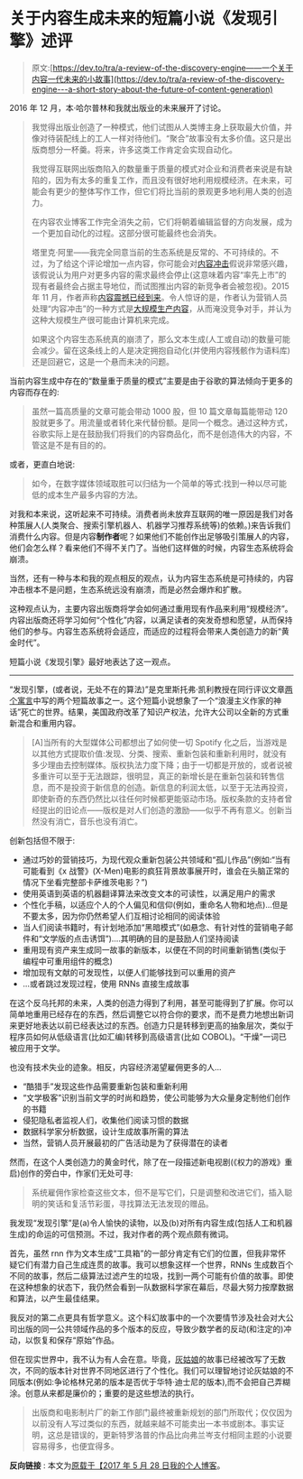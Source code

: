 # 关于内容生成未来的短篇小说《发现引擎》述评

> 原文:[https://dev.to/tra/a-review-of-the-discovery-engine——一个关于内容一代未来的小故事](https://dev.to/tra/a-review-of-the-discovery-engine---a-short-story-about-the-future-of-content-generation)

2016 年 12 月，本·哈尔普林和我就出版业的未来展开了讨论。

> 我觉得出版业创造了一种模式，他们试图从人类博主身上获取最大价值，并像对待装配线上的工人一样对待他们。“聚合”故事没有太多价值。这只是出版商想分一杯羹。将来，许多这类工作肯定会实现自动化。
> 
> 我觉得互联网出版商陷入的数量重于质量的模式对企业和消费者来说是有缺陷的，因为有太多的重复工作，而且没有很好地利用规模经济。在未来，可能会有更少的整体写作工作，但它们将比当前的景观更多地利用人类的创造力。
> 
> 在内容农业博客工作完全消失之前，它们将朝着编辑监督的方向发展，成为一个更加自动化的过程。这部分很可能最终也会消失。
> 
> 塔里克·阿里——我完全同意当前的生态系统是反常的、不可持续的。不过，为了给这个评论增加一点内容，你可能会对[内容冲击](https://www.businessesgrow.com/2014/01/06/content-shock/)假说非常感兴趣，该假说认为用户对更多内容的需求最终会停止(这意味着内容“率先上市”的现有者最终会占据主导地位，而试图推出内容的新竞争者会被忽视)。2015 年 11 月，作者声称[内容震撼已经到来](https://www.businessesgrow.com/2015/11/11/content-shock-is-here/)。令人惊讶的是，作者认为营销人员处理“内容冲击”的一种方式是[大规模生产内容](https://www.businessesgrow.com/2016/09/19/crappy-content/)，从而淹没竞争对手，并认为这种大规模生产很可能由计算机来完成。
> 
> 如果这个内容生态系统真的崩溃了，那么文本生成(人工或自动)的数量可能会减少。留在这条线上的人是决定拥抱自动化(并使用内容残骸作为语料库)还是回避它，这是一个悬而未决的问题。

当前内容生成中存在的“数量重于质量的模式”主要是由于谷歌的算法倾向于更多的内容而存在的:

> 虽然一篇高质量的文章可能会带动 1000 股，但 10 篇文章每篇能带动 120 股就更多了。用流量或者转化来代替份额。是同一个概念。通过这种方式，谷歌实际上是在鼓励我们将我们的内容商品化，而不是创造伟大的内容，不管这是不是有目的的。

或者，更直白地说:

> 如今，在数字媒体领域取胜可以归结为一个简单的等式:找到一种以尽可能低的成本生产最多内容的方法。

对我和本来说，这听起来不可持续。消费者尚未放弃互联网的唯一原因是我们对各种策展人(人类聚合、搜索引擎机器人、机器学习推荐系统等)的依赖。)来告诉我们消费什么内容。但是内容**制作者**呢？如果他们不能创作出足够吸引策展人的内容，他们会怎么样？看来他们不得不关门了。当他们这样做的时候，内容生态系统将会崩溃。

当然，还有一种与本和我的观点相反的观点，认为内容生态系统是可持续的，内容冲击根本不是问题，生态系统远没有崩溃，而是必然会爆炸和扩散。

这种观点认为，主要内容出版商将学会如何通过重用现有作品来利用“规模经济”。内容出版商还将学习如何“个性化”内容，以满足读者的突发奇想和愿望，从而保持他们的参与。内容生态系统将会适应，而适应的过程将会带来人类创造力的新“黄金时代”。

短篇小说《发现引擎》最好地表达了这一观点。

* * *

“发现引擎，(或者说，无处不在的算法)”是克里斯托弗·凯利教授在同行评议文章[两个寓言](http://www.uclalawreview.org/two-fables/)中写的两个短篇故事之一。这个短篇小说想象了一个“浪漫主义作家的神话”死亡的世界。结果，美国政府改革了知识产权法，允许大公司以全新的方式重新混合和重用内容。

> [A]当所有的大型媒体公司都想出了如何使一切 Spotify 化之后，当游戏是以其他方式提取价值:发现、分类、搜索、重新包装和重新利用时，就没有多少理由去控制媒体。版权执法力度下降；由于一切都是开放的，或者说被多重许可以至于无法跟踪，很明显，真正的新增长是在重新包装和转售信息，而不是投资于新信息的创造。新信息的利润太低，以至于无法再投资，即使新奇的东西仍然比以往任何时候都更能驱动市场。版权条款的支持者曾经提出的旧论点——版权是对人们创造的激励——似乎不再有意义。创新当然没有消亡，音乐也没有消亡。

创新包括但不限于:

*   通过巧妙的营销技巧，为现代观众重新包装公共领域和“孤儿作品”(例如:“当有可能看到《x 战警》(X-Men)电影的疯狂背景故事展开时，谁会在头脑正常的情况下坐看完整部卡萨维茨电影？”)
*   使用英语到英语的机器翻译算法来改变文本的可读性，以满足用户的需求
*   个性化手稿，以适应个人的个人偏见和信仰(例如，重命名人物和地点)...但是不要太多，因为你仍然希望人们互相讨论相同的阅读体验
*   当人们阅读书籍时，有计划地添加“黑暗模式”(如悬念、有针对性的营销电子邮件和“文学版的点击诱饵”)....其明确的目的是鼓励人们坚持阅读
*   重用现有资产来生成同一故事的新版本，以便在不同的时间重新销售(类似于编程中可重用组件的概念)
*   增加现有文献的可发现性，以便人们能够找到可以重用的资产
*   ...或者跳过发现过程，使用 RNNs 直接生成故事

在这个反乌托邦的未来，人类的创造力得到了利用，甚至可能得到了扩展。你可以简单地重用已经存在的东西，然后调整它以符合你的要求，而不是费力地想出新词来更好地表达以前已经表达过的东西。创造力只是转移到更高的抽象层次，类似于程序员如何从低级语言(比如汇编)转移到高级语言(比如 COBOL)。“干燥”一词已被应用于文学。

也没有技术失业的迹象。相反，内容经济渴望雇佣更多的人...

*   “酷猎手”发现这些作品需要重新包装和重新利用
*   “文学极客”识别当前文学的时尚和趋势，使公司能够为大众量身定制他们创作的书籍
*   侵犯隐私者监视人们，收集他们阅读习惯的数据
*   数据科学家分析数据，设计生成故事所需的算法
*   当然，营销人员开展最初的广告活动是为了获得潜在的读者

然而，在这个人类创造力的黄金时代，除了在一段描述新电视剧(《权力的游戏》重启)创作的旁白中，作家们无处可寻:

> 系统雇佣作家检查这些文本，但不是写它们，只是调整和改进它们，插入聪明的笑话和复活节彩蛋，寻找算法无法发现的赠品。

我发现“发现引擎”是(a)令人愉快的读物，以及(b)对所有内容生成(包括人工和机器生成)的命运的可信预测。不过，我对作者的两个观点颇有微词。

首先，虽然 rnn 作为文本生成“工具箱”的一部分肯定有它们的位置，但我非常怀疑它们有潜力自己生成连贯的故事。我可以想象这样一个世界，RNNs 生成数百个不同的故事，然后二级算法过滤产生的垃圾，找到一两个可能有价值的故事。即使在这种想象的状态下，我仍然会看到一队数据科学家在幕后，尽最大努力按摩数据和算法，以产生最佳结果。

我反对的第二点更具有哲学意义。这个科幻故事中的一个次要情节涉及社会对大公司出版的同一公共领域作品的多个版本的反应，导致少数学者的反动(和注定的)冲动，以恢复和保存“原始”作品。

但在现实世界中，我不认为有人会在意。毕竟，[灰姑娘](https://en.wikipedia.org/wiki/Cinderella)的故事已经被改写了无数次，不同的版本针对世界不同地区进行了个性化。我们可以理智地讨论灰姑娘的不同版本(例如:争论格林兄弟的版本是否优于华特·迪士尼的版本),而不会把自己弄糊涂。创意从来都是廉价的；重要的是这些想法的执行。

> 出版商和电影制片厂的新工作部门最终被重新规划的部门所取代；仅仅因为以前没有人写过类似的东西，就越来越不可能卖出一本书或剧本。事实证明，这总是错误的，更新特罗洛普的作品比向弗兰岑支付相同主题的小说要容易得多，也便宜得多。

**反向链接** :
本文为[原载于【2017 年 5 月 28 日](http://tra38.github.io/blog/the-discovery-engine.html)[我的个人博客](http://tra38.github.io/blog/index.html)。